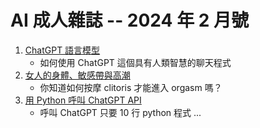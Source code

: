 # AI 成人雜誌 -- 2024 年 2 月號

1. [ChatGPT 語言模型](app/README.md)
    * 如何使用 ChatGPT 這個具有人類智慧的聊天程式
2. [女人的身體、敏感帶與高潮](sex/README.md)
    * 你知道如何按摩 clitoris 才能進入 orgasm 嗎？
3. [用 Python 呼叫 ChatGPT API](ai/README.md)
    * 呼叫 ChatGPT 只要 10 行 python 程式 ...

